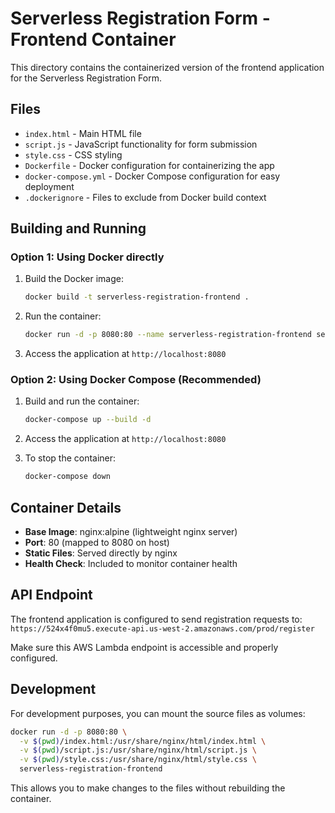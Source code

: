 # Serverless Registration Form - Frontend Container

This directory contains the containerized version of the frontend application for the Serverless Registration Form.

## Files

- `index.html` - Main HTML file
- `script.js` - JavaScript functionality for form submission
- `style.css` - CSS styling
- `Dockerfile` - Docker configuration for containerizing the app
- `docker-compose.yml` - Docker Compose configuration for easy deployment
- `.dockerignore` - Files to exclude from Docker build context

## Building and Running

### Option 1: Using Docker directly

1. Build the Docker image:
   ```bash
   docker build -t serverless-registration-frontend .
   ```

2. Run the container:
   ```bash
   docker run -d -p 8080:80 --name serverless-registration-frontend serverless-registration-frontend
   ```

3. Access the application at `http://localhost:8080`

### Option 2: Using Docker Compose (Recommended)

1. Build and run the container:
   ```bash
   docker-compose up --build -d
   ```

2. Access the application at `http://localhost:8080`

3. To stop the container:
   ```bash
   docker-compose down
   ```

## Container Details

- **Base Image**: nginx:alpine (lightweight nginx server)
- **Port**: 80 (mapped to 8080 on host)
- **Static Files**: Served directly by nginx
- **Health Check**: Included to monitor container health

## API Endpoint

The frontend application is configured to send registration requests to:
`https://524x4f0mu5.execute-api.us-west-2.amazonaws.com/prod/register`

Make sure this AWS Lambda endpoint is accessible and properly configured.

## Development

For development purposes, you can mount the source files as volumes:

```bash
docker run -d -p 8080:80 \
  -v $(pwd)/index.html:/usr/share/nginx/html/index.html \
  -v $(pwd)/script.js:/usr/share/nginx/html/script.js \
  -v $(pwd)/style.css:/usr/share/nginx/html/style.css \
  serverless-registration-frontend
```

This allows you to make changes to the files without rebuilding the container.
